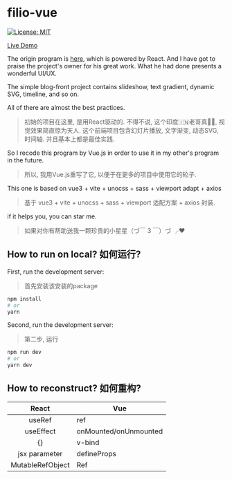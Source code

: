 # filio-vue

[![License: MIT](https://img.shields.io/badge/License-MIT-yellow.svg)](https://opensource.org/licenses/MIT)

[Live Demo](https://www.ayushsingh.co.in)

The origin program is [here](https://github.com/ayush013/folio.git), which is powered by React. And I have got to praise the project's owner for his great work. What he had done presents a wonderful UI/UX. 

The simple blog-front project contains slideshow, text gradient, dynamic SVG, timeline, and so on.

All of there are almost the best practices.
>初始的项目在这里, 是用React驱动的. 不得不说, 这个印度🇮🇳老哥真🐂🍺, 视觉效果简直惊为天人. 这个前端项目包含幻灯片播放, 文字渐变, 动态SVG, 时间轴. 并且基本上都是最佳实践.

So I recode this program by Vue.js in order to use it in my other's program in the future.
> 所以, 我用Vue.js重写了它, 以便于在更多的项目中使用它的轮子.

This one is based on vue3 + vite + unocss + sass + viewport adapt + axios

> 基于 vue3 + vite + unocss + sass + viewport 适配方案 + axios 封装.

if it helps you, you can star me.
> 如果对你有帮助送我一颗珍贵的小星星（づ￣ 3 ￣）づ ╭❤ 

## How to run on local?  如何运行?

First, run the development server: 
>首先安装该安装的package
```bash
npm install
# or
yarn
```
Second, run the development server: 
>第二步, 运行

```bash
npm run dev
# or
yarn dev
```

## How to reconstruct?  如何重构?
|React | Vue|
|:-:|-|
|useRef | ref|
|useEffect | onMounted/onUnmounted|
| {} | v-bind|
| jsx parameter| defineProps |
|MutableRefObject|Ref<HeepElement>|
